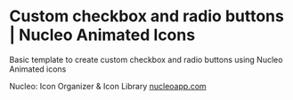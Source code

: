 Custom checkbox and radio buttons | Nucleo Animated Icons
=========

Basic template to create custom checkbox and radio buttons using Nucleo Animated icons

Nucleo: Icon Organizer & Icon Library
[nucleoapp.com](https://nucleoapp.com/)

